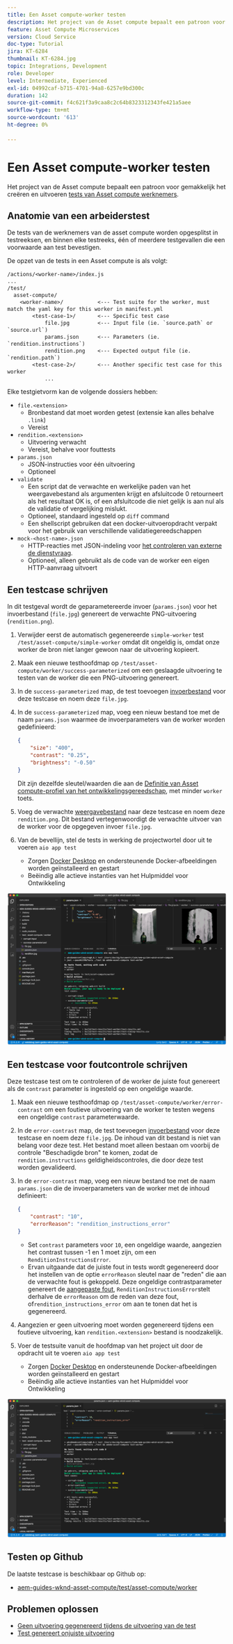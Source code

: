 ```yaml
---
title: Een Asset compute-worker testen
description: Het project van de Asset compute bepaalt een patroon voor gemakkelijk het creëren van en het uitvoeren van tests van de arbeiders van de Asset compute.
feature: Asset Compute Microservices
version: Cloud Service
doc-type: Tutorial
jira: KT-6284
thumbnail: KT-6284.jpg
topic: Integrations, Development
role: Developer
level: Intermediate, Experienced
exl-id: 04992caf-b715-4701-94a8-6257e9bd300c
duration: 142
source-git-commit: f4c621f3a9caa8c2c64b8323312343fe421a5aee
workflow-type: tm+mt
source-wordcount: '613'
ht-degree: 0%

---
```


# Een Asset compute-worker testen

Het project van de Asset compute bepaalt een patroon voor gemakkelijk het creëren en uitvoeren [tests van Asset compute werknemers](https://experienceleague.adobe.com/docs/asset-compute/using/extend/test-custom-application.html).

## Anatomie van een arbeiderstest

De tests van de werknemers van de asset compute worden opgesplitst in testreeksen, en binnen elke testreeks, één of meerdere testgevallen die een voorwaarde aan test bevestigen.

De opzet van de tests in een Asset compute is als volgt:

```
/actions/<worker-name>/index.js
...
/test/
  asset-compute/
    <worker-name>/           <--- Test suite for the worker, must match the yaml key for this worker in manifest.yml
        <test-case-1>/       <--- Specific test case 
            file.jpg         <--- Input file (ie. `source.path` or `source.url`)
            params.json      <--- Parameters (ie. `rendition.instructions`)
            rendition.png    <--- Expected output file (ie. `rendition.path`)
        <test-case-2>/       <--- Another specific test case for this worker
            ...
```

Elke testgietvorm kan de volgende dossiers hebben:

+ `file.<extension>`
   + Bronbestand dat moet worden getest (extensie kan alles behalve `.link`)
   + Vereist
+ `rendition.<extension>`
   + Uitvoering verwacht
   + Vereist, behalve voor fouttests
+ `params.json`
   + JSON-instructies voor één uitvoering
   + Optioneel
+ `validate`
   + Een script dat de verwachte en werkelijke paden van het weergavebestand als argumenten krijgt en afsluitcode 0 retourneert als het resultaat OK is, of een afsluitcode die niet gelijk is aan nul als de validatie of vergelijking mislukt.
   + Optioneel, standaard ingesteld op `diff` command
   + Een shellscript gebruiken dat een docker-uitvoeropdracht verpakt voor het gebruik van verschillende validatiegereedschappen
+ `mock-<host-name>.json`
   + HTTP-reacties met JSON-indeling voor [het controleren van externe de dienstvraag](https://www.mock-server.com/mock_server/creating_expectations.html).
   + Optioneel, alleen gebruikt als de code van de worker een eigen HTTP-aanvraag uitvoert

## Een testcase schrijven

In dit testgeval wordt de geparametereerde invoer (`params.json`) voor het invoerbestand (`file.jpg`) genereert de verwachte PNG-uitvoering (`rendition.png`).

1. Verwijder eerst de automatisch gegenereerde `simple-worker` test `/test/asset-compute/simple-worker` omdat dit ongeldig is, omdat onze worker de bron niet langer gewoon naar de uitvoering kopieert.
1. Maak een nieuwe testhoofdmap op `/test/asset-compute/worker/success-parameterized` om een geslaagde uitvoering te testen van de worker die een PNG-uitvoering genereert.
1. In de `success-parameterized` map, de test toevoegen [invoerbestand](./assets/test/success-parameterized/file.jpg) voor deze testcase en noem deze `file.jpg`.
1. In de `success-parameterized` map, voeg een nieuw bestand toe met de naam `params.json` waarmee de invoerparameters van de worker worden gedefinieerd:

   ```json
   { 
       "size": "400",
       "contrast": "0.25",
       "brightness": "-0.50"
   }
   ```

   Dit zijn dezelfde sleutel/waarden die aan de [Definitie van Asset compute-profiel van het ontwikkelingsgereedschap](../develop/development-tool.md), met minder `worker` toets.

1. Voeg de verwachte [weergavebestand](./assets/test/success-parameterized/rendition.png) naar deze testcase en noem deze `rendition.png`. Dit bestand vertegenwoordigt de verwachte uitvoer van de worker voor de opgegeven invoer `file.jpg`.
1. Van de bevellijn, stel de tests in werking de projectwortel door uit te voeren `aio app test`
   + Zorgen [Docker Desktop](../set-up/development-environment.md#docker) en ondersteunende Docker-afbeeldingen worden geïnstalleerd en gestart
   + Beëindig alle actieve instanties van het Hulpmiddel voor Ontwikkeling

![Testen - Voltooid ](./assets/test/success-parameterized/result.png)

## Een testcase voor foutcontrole schrijven

Deze testcase test om te controleren of de worker de juiste fout genereert als de `contrast` parameter is ingesteld op een ongeldige waarde.

1. Maak een nieuwe testhoofdmap op `/test/asset-compute/worker/error-contrast` om een foutieve uitvoering van de worker te testen wegens een ongeldige `contrast` parameterwaarde.
1. In de `error-contrast` map, de test toevoegen [invoerbestand](./assets/test/error-contrast/file.jpg) voor deze testcase en noem deze `file.jpg`. De inhoud van dit bestand is niet van belang voor deze test. Het bestand moet alleen bestaan om voorbij de controle &quot;Beschadigde bron&quot; te komen, zodat de `rendition.instructions` geldigheidscontroles, die door deze test worden gevalideerd.
1. In de `error-contrast` map, voeg een nieuw bestand toe met de naam `params.json` die de invoerparameters van de worker met de inhoud definieert:

   ```json
   {
       "contrast": "10",
       "errorReason": "rendition_instructions_error"
   }
   ```

   + Set `contrast` parameters voor `10`, een ongeldige waarde, aangezien het contrast tussen -1 en 1 moet zijn, om een `RenditionInstructionsError`.
   + Ervan uitgaande dat de juiste fout in tests wordt gegenereerd door het instellen van de optie `errorReason` sleutel naar de &quot;reden&quot; die aan de verwachte fout is gekoppeld. Deze ongeldige contrastparameter genereert de [aangepaste fout](../develop/worker.md#errors), `RenditionInstructionsError`stelt derhalve de `errorReason` om de reden van deze fout, of`rendition_instructions_error` om aan te tonen dat het is gegenereerd.

1. Aangezien er geen uitvoering moet worden gegenereerd tijdens een foutieve uitvoering, kan `rendition.<extension>` bestand is noodzakelijk.
1. Voer de testsuite vanuit de hoofdmap van het project uit door de opdracht uit te voeren `aio app test`
   + Zorgen [Docker Desktop](../set-up/development-environment.md#docker) en ondersteunende Docker-afbeeldingen worden geïnstalleerd en gestart
   + Beëindig alle actieve instanties van het Hulpmiddel voor Ontwikkeling

![Testen - Foutcontrast](./assets/test/error-contrast/result.png)

## Testen op Github

De laatste testcase is beschikbaar op Github op:

+ [aem-guides-wknd-asset-compute/test/asset-compute/worker](https://github.com/adobe/aem-guides-wknd-asset-compute/tree/master/test/asset-compute/worker)

## Problemen oplossen

+ [Geen uitvoering gegenereerd tijdens de uitvoering van de test](../troubleshooting.md#test-no-rendition-generated)
+ [Test genereert onjuiste uitvoering](../troubleshooting.md#tests-generates-incorrect-rendition)
